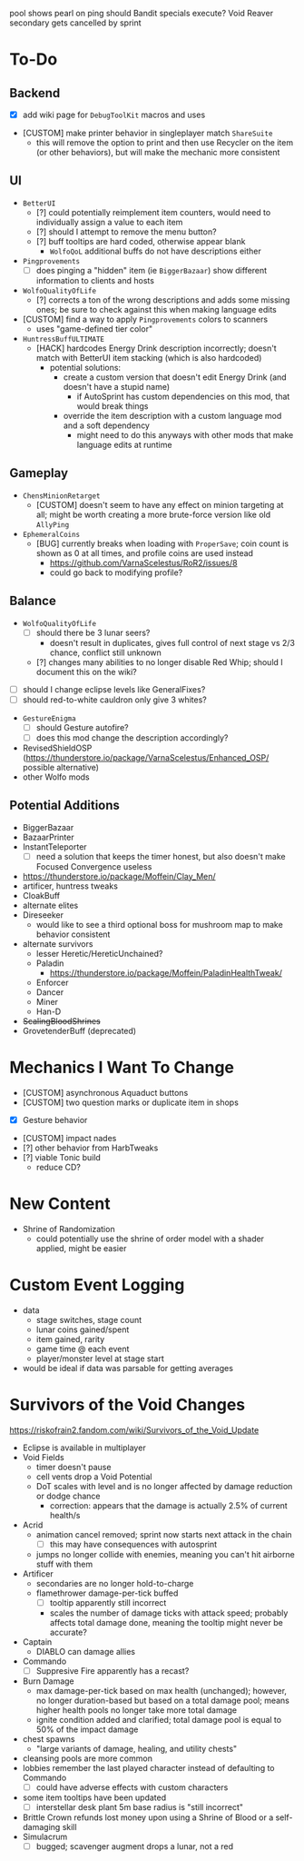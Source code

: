 pool shows pearl on ping
should Bandit specials execute?
Void Reaver secondary gets cancelled by sprint

# To-Do
## Backend
- [X] add wiki page for `DebugToolKit` macros and uses
- [CUSTOM] make printer behavior in singleplayer match `ShareSuite`
  - this will remove the option to print and then use Recycler on the item (or other behaviors), but will make the mechanic more consistent

## UI
- `BetterUI`
  - [?] could potentially reimplement item counters, would need to individually assign a value to each item
  - [?] should I attempt to remove the menu button?
  - [?] buff tooltips are hard coded, otherwise appear blank
    - `WolfoQoL` additional buffs do not have descriptions either
- `Pingprovements`
  - [ ] does pinging a "hidden" item (ie `BiggerBazaar`) show different information to clients and hosts
- `WolfoQualityOfLife`
  - [?] corrects a ton of the wrong descriptions and adds some missing ones; be sure to check against this when making language edits
- [CUSTOM] find a way to apply `Pingprovements` colors to scanners
  - uses "game-defined tier color"
- `HuntressBuffULTIMATE`
  - [HACK] hardcodes Energy Drink description incorrectly; doesn't match with BetterUI item stacking (which is also hardcoded)
    - potential solutions:
      - create a custom version that doesn't edit Energy Drink (and doesn't have a stupid name)
        - if AutoSprint has custom dependencies on this mod, that would break things
      - override the item description with a custom language mod and a soft dependency
        - might need to do this anyways with other mods that make language edits at runtime

## Gameplay
- `ChensMinionRetarget`
  - [CUSTOM] doesn't seem to have any effect on minion targeting at all; might be worth creating a more brute-force version like old `AllyPing`
- `EphemeralCoins`
  - [BUG] currently breaks when loading with `ProperSave`; coin count is shown as 0 at all times, and profile coins are used instead
    - https://github.com/VarnaScelestus/RoR2/issues/8
    - could go back to modifying profile?

## Balance
- `WolfoQualityOfLife`
  - [ ] should there be 3 lunar seers?
    - doesn't result in duplicates, gives full control of next stage vs 2/3 chance, conflict still unknown
  - [?] changes many abilities to no longer disable Red Whip; should I document this on the wiki?
- [ ] should I change eclipse levels like GeneralFixes?
- [ ] should red-to-white cauldron only give 3 whites?
- `GestureEnigma`
  - [ ] should Gesture autofire?
  - [ ] does this mod change the description accordingly?

- RevisedShieldOSP (https://thunderstore.io/package/VarnaScelestus/Enhanced_OSP/ possible alternative)
- other Wolfo mods

## Potential Additions
- BiggerBazaar
- BazaarPrinter
- InstantTeleporter
  - [ ] need a solution that keeps the timer honest, but also doesn't make Focused Convergence useless
- https://thunderstore.io/package/Moffein/Clay_Men/
- artificer, huntress tweaks
- CloakBuff
- alternate elites
- Direseeker
  - would like to see a third optional boss for mushroom map to make behavior consistent
- alternate survivors
  - lesser Heretic/HereticUnchained?
  - Paladin
    - https://thunderstore.io/package/Moffein/PaladinHealthTweak/
  - Enforcer
  - Dancer
  - Miner
  - Han-D
- ~~ScalingBloodShrines~~
- GrovetenderBuff (deprecated)

# Mechanics I Want To Change
- [CUSTOM] asynchronous Aquaduct buttons
- [CUSTOM] two question marks or duplicate item in shops
- [X] Gesture behavior
- [CUSTOM] impact nades
- [?] other behavior from HarbTweaks
- [?] viable Tonic build
  - reduce CD?

# New Content
- Shrine of Randomization
  - could potentially use the shrine of order model with a shader applied, might be easier

# Custom Event Logging
- data
  - stage switches, stage count
  - lunar coins gained/spent
  - item gained, rarity
  - game time @ each event
  - player/monster level at stage start
- would be ideal if data was parsable for getting averages

# Survivors of the Void Changes
https://riskofrain2.fandom.com/wiki/Survivors_of_the_Void_Update

- Eclipse is available in multiplayer
- Void Fields
  - timer doesn't pause
  - cell vents drop a Void Potential
  - DoT scales with level and is no longer affected by damage reduction or dodge chance
    - correction: appears that the damage is actually 2.5% of current health/s
- Acrid
  - animation cancel removed; sprint now starts next attack in the chain
    - [ ] this may have consequences with autosprint
  - jumps no longer collide with enemies, meaning you can't hit airborne stuff with them
- Artificer
  - secondaries are no longer hold-to-charge
  - flamethrower damage-per-tick buffed
    - [ ] tooltip apparently still incorrect
    - scales the number of damage ticks with attack speed; probably affects total damage done, meaning the tooltip might never be accurate?
- Captain
  - DIABLO can damage allies
- Commando
  - [ ] Suppresive Fire apparently has a recast?
- Burn Damage
  - max damage-per-tick based on max health (unchanged); however, no longer duration-based but based on a total damage pool; means higher health pools no longer take more total damage
  - ignite condition added and clarified; total damage pool is equal to 50% of the impact damage
- chest spawns
  - "large variants of damage, healing, and utility chests"
- cleansing pools are more common
- lobbies remember the last played character instead of defaulting to Commando
  - [ ] could have adverse effects with custom characters
- some item tooltips have been updated
  - [ ] interstellar desk plant 5m base radius is "still incorrect"
- Brittle Crown refunds lost money upon using a Shrine of Blood or a self-damaging skill
- Simulacrum
  - [ ] bugged; scavenger augment drops a lunar, not a red
